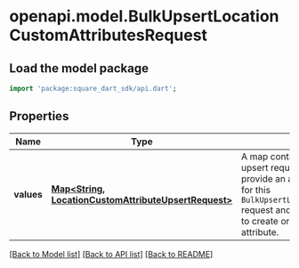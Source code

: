 # openapi.model.BulkUpsertLocationCustomAttributesRequest

## Load the model package
```dart
import 'package:square_dart_sdk/api.dart';
```

## Properties
Name | Type | Description | Notes
------------ | ------------- | ------------- | -------------
**values** | [**Map<String, LocationCustomAttributeUpsertRequest>**](LocationCustomAttributeUpsertRequest.md) | A map containing 1 to 25 individual upsert requests. For each request, provide an arbitrary ID that is unique for this `BulkUpsertLocationCustomAttributes` request and the information needed to create or update a custom attribute. | [default to const {}]

[[Back to Model list]](../README.md#documentation-for-models) [[Back to API list]](../README.md#documentation-for-api-endpoints) [[Back to README]](../README.md)


